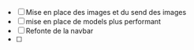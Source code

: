 - [ ] Mise en place des images et du send des images
- [ ] mise en place de models plus performant 
- [ ] Refonte de la navbar
- [ ] 
